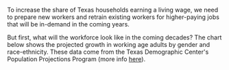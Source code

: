 To increase the share of Texas households earning a living wage, we need to prepare new workers and retrain existing workers for higher-paying jobs that will be in-demand in the coming years.

But first, what will the workforce look like in the coming decades? The chart below shows the projected growth in working age adults by gender and race-ethnicity. These data come from the Texas Demographic Center's Population Projections Program (more info [here](https://demographics.texas.gov/data/tpepp/projections/)).
